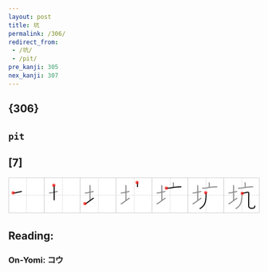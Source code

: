 ```yaml
---
layout: post
title: 坑
permalink: /306/
redirect_from:
 - /坑/
 - /pit/
pre_kanji: 305
nex_kanji: 307
---
```


## {306}

## `pit`

## [7]

<div class="stroke"><img src="../images/E59D91.png" /></div>

## Reading:

### On-Yomi: コウ
